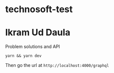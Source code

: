 # technosoft-test
# Ikram Ud Daula

Problem solutions and API

```
yarn && yarn dev
```

Then go the url at `http://localhost:4000/graphql`
